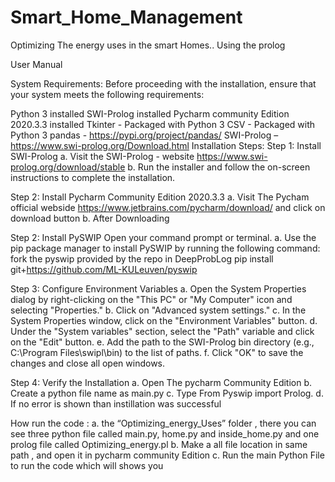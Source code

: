 # Smart_Home_Management
Optimizing The energy uses in the smart Homes.. Using the prolog

User Manual



System Requirements:
Before proceeding with the installation, ensure that your system meets the following requirements:

Python 3 installed
SWI-Prolog installed
Pycharm community Edition 2020.3.3 installed
Tkinter - Packaged with Python 3
CSV - Packaged with Python 3
pandas - https://pypi.org/project/pandas/ 
SWI-Prolog – https://www.swi-prolog.org/Download.html
Installation Steps:
Step 1: Install SWI-Prolog
a.	Visit the SWI-Prolog - website  https://www.swi-prolog.org/download/stable
b. Run the installer and follow the on-screen instructions to complete the installation.

Step 2: Install Pycharm Community Edition 2020.3.3
a.	Visit The Pycham official webside https://www.jetbrains.com/pycharm/download/ and click on download button
b.	After Downloading 

Step 2: Install PySWIP
Open your command prompt or terminal.
a.	Use the pip package manager to install PySWIP by running the following command:
fork the pyswip provided by the repo in DeepProbLog
 pip install git+https://github.com/ML-KULeuven/pyswip

Step 3: Configure Environment Variables 
a.	Open the System Properties dialog by right-clicking on the "This PC" or "My Computer" icon and selecting "Properties."
b.	Click on "Advanced system settings."
c.	In the System Properties window, click on the "Environment Variables" button.
d.	Under the "System variables" section, select the "Path" variable and click on the "Edit" button.
e.	 Add the path to the SWI-Prolog bin directory (e.g., C:\Program Files\swipl\bin) to the list of paths.
f.	 Click "OK" to save the changes and close all open windows.

Step 4: Verify the Installation
a.	Open The pycharm Community Edition 
b.	Create a python file name as main.py
c.	Type From Pyswip import Prolog. 
d.	If no error is shown than instillation was successful


How run the code :
a.	 the “Optimizing_energy_Uses” folder , there you can see three python file called main.py, home.py and inside_home.py and one prolog file called Optimizing_energy.pl
b.	Make a all file location in same path , and open it in pycharm community Edition
c.	Run the main Python File to run the code which will shows you 

